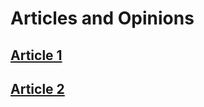 # Articles and Opinions

## [Article 1](./articles/article1.md)

## [Article 2](./articles/article2.md)
